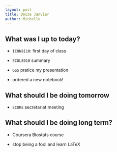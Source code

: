 ```yaml
---
layout: post
title: Douze Janvier
author: Michelle
---
```


## What was I up to today?

* `ICON8110`: first day of class

* `ECOL8910` summary

* `GSS` pratice my presentation

* ordered a new notebook!


## What should I be doing tomorrow

* `SCORE` secretariat meeting

## What should I be doing long term?

* Coursera Biostats course

* stop being a fool and learn LaTeX

<i class="fa fa-code" style="color:pink"> </i>




